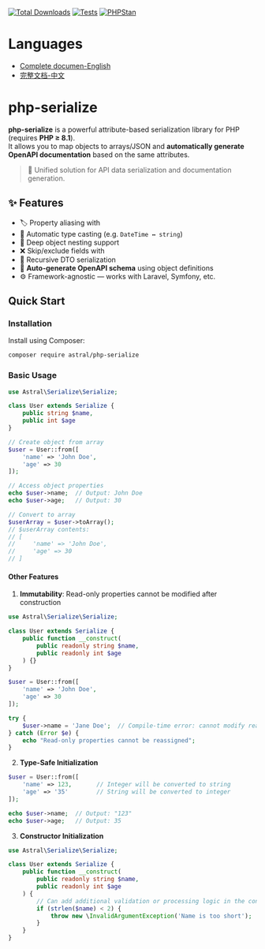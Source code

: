 [![Total Downloads](https://img.shields.io/packagist/dt/astral/php-serialize.svg?style=flat-square)](https://packagist.org/packages/astral/php-serialize)
[![Tests](https://github.com/astral-data/php-serialize/actions/workflows/test.yml/badge.svg)](https://github.com/astral-data/php-serialize/actions/workflows/test.yml)
[![PHPStan](https://github.com/astral-data/php-serialize/actions/workflows/phpstan.yml/badge.svg)](https://github.com/astral-data/php-serialize/actions/workflows/phpstan.yml)

# Languages

- [Complete documen-English](https://astrals-organization.gitbook.io/php-serialize/php-serialize-en)
- [完整文档-中文](https://astrals-organization.gitbook.io/php-serialize)

# php-serialize

**php-serialize** is a powerful attribute-based serialization library for PHP (requires **PHP ≥ 8.1**).  
It allows you to map objects to arrays/JSON and **automatically generate OpenAPI documentation** based on the same attributes.

> 🚀 Unified solution for API data serialization and documentation generation.

## ✨ Features

- 🏷️ Property aliasing with
- 🔄 Automatic type casting (e.g. `DateTime ↔ string`)
- 🔁 Deep object nesting support
- ❌ Skip/exclude fields with
- 🧩 Recursive DTO serialization
- 🧬 **Auto-generate OpenAPI schema** using object definitions
- ⚙️ Framework-agnostic — works with Laravel, Symfony, etc.

## Quick Start

### Installation

Install using Composer:

```bash
composer require astral/php-serialize
```

### Basic Usage

```php
use Astral\Serialize\Serialize;

class User extends Serialize {
    public string $name,
    public int $age
}

// Create object from array
$user = User::from([
    'name' => 'John Doe',
    'age' => 30
]);

// Access object properties
echo $user->name;  // Output: John Doe
echo $user->age;   // Output: 30

// Convert to array
$userArray = $user->toArray();
// $userArray contents:
// [
//     'name' => 'John Doe',
//     'age' => 30
// ]
```

#### Other Features

1. **Immutability**: Read-only properties cannot be modified after construction

```php
use Astral\Serialize\Serialize;

class User extends Serialize {
    public function __construct(
        public readonly string $name,
        public readonly int $age
    ) {}
}

$user = User::from([
    'name' => 'John Doe',
    'age' => 30
]);

try {
    $user->name = 'Jane Doe';  // Compile-time error: cannot modify read-only property
} catch (Error $e) {
    echo "Read-only properties cannot be reassigned";
}
```

2. **Type-Safe Initialization**

```php
$user = User::from([
    'name' => 123,       // Integer will be converted to string
    'age' => '35'        // String will be converted to integer
]);

echo $user->name;  // Output: "123"
echo $user->age;   // Output: 35
```

3. **Constructor Initialization**

```php
use Astral\Serialize\Serialize;

class User extends Serialize {
    public function __construct(
        public readonly string $name,
        public readonly int $age
    ) {
        // Can add additional validation or processing logic in the constructor
        if (strlen($name) < 2) {
            throw new \InvalidArgumentException('Name is too short');
        }
    }
}
```
